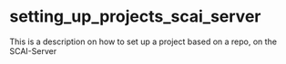 # setting_up_projects_scai_server
This is a description on how to set up a project based on a repo, on the SCAI-Server
